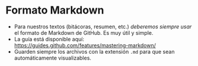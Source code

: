# Formato Markdown
- Para nuestros textos (bitácoras, resumen, etc.) *deberemos siempre usar* el formato de Markdown de GitHub. Es muy útil y simple.
- La guía está disponible aquí: https://guides.github.com/features/mastering-markdown/
- Guarden siempre los archivos con la extensión `.md` para que sean automáticamente visualizables.

